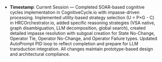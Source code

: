 - **Timestamp**: Current Session — Completed SOAR-based cognitive cycles implementation in CognitiveCycle.io with impasse-driven processing. Implemented utility-based strategy selection (U = P×G - C) in HRCOrchestrator.io, added specific reasoning strategies (VSA native, graph disambiguation, LLM decomposition, global search), created detailed impasse resolution with subgoal creation for State No-Change, Operator Tie, Operator No-Change, and Operator Failure types. Updated AutoPrompt PID loop to reflect completion and prepare for LLM transduction integration. All changes maintain prototype-based design and architectural compliance.
